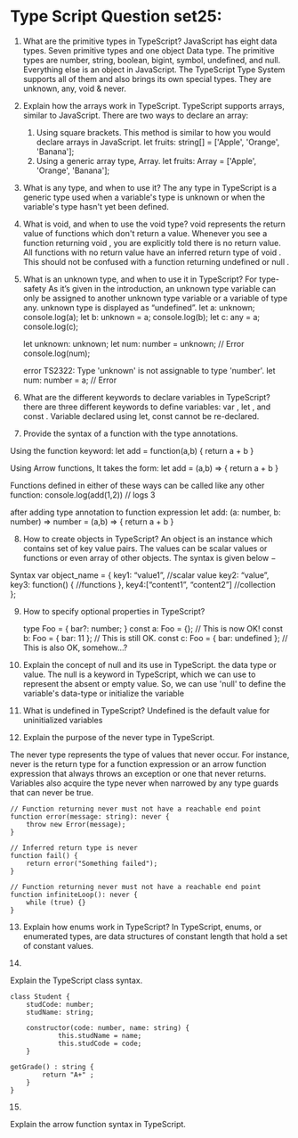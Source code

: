 # Type Script Question set25: 


1. What are the primitive types in TypeScript?
JavaScript has eight data types. Seven primitive types and one object Data type. The primitive types are number, string, boolean, bigint, symbol, undefined, and null. Everything else is an object in JavaScript.
The TypeScript Type System supports all of them and also brings its own special types. They are unknown, any, void & never.  





2. Explain how the arrays work in TypeScript.
TypeScript supports arrays, similar to JavaScript. There are two ways to declare an array:
    1. Using square brackets. This method is similar to how you would declare arrays in JavaScript.
let fruits: string[] = ['Apple', 'Orange', 'Banana'];
    2. Using a generic array type, Array<elementType>.
let fruits: Array<string> = ['Apple', 'Orange', 'Banana'];  




3. What is any type, and when to use it?
The any type in TypeScript is a generic type used when a variable's type is unknown or when the variable's type hasn't yet been defined.  




4. What is void, and when to use the void type?
void represents the return value of functions which don't return a value. Whenever you see a function returning void , you are explicitly told there is no return value. All functions with no return value have an inferred return type of void . This should not be confused with a function returning undefined or null .  





5. What is an unknown type, and when to use it in TypeScript?
For type-safety
As it’s given in the introduction, an unknown type variable can only be assigned to another unknown type variable or a variable of type any. unknown type is displayed as “undefined”.
    let a: unknown;
    console.log(a);
    let b: unknown = a;
    console.log(b);
    let c: any = a;
    console.log(c);

    let unknown: unknown;
    let num: number = unknown; // Error
    console.log(num);

    error TS2322: Type 'unknown' is not assignable to type 'number'.
    let num: number = a; // Error 





6. What are the different keywords to declare variables in TypeScript?
there are three different keywords to define variables: var , let , and const .
	Variable declared using let, const cannot be re-declared. 




7. Provide the syntax of a function with the type annotations.

Using the function keyword:
    let add = function(a,b) { return a + b }


Using Arrow functions, It takes the form:
    let add = (a,b) => { return a + b }


Functions defined in either of these ways can be called like any other function:
    console.log(add(1,2)) // logs 3 

after adding type annotation to function expression
    let add: (a: number, b: number) => number = (a,b) => { return a + b } 




8. How to create objects in TypeScript?
An object is an instance which contains set of key value pairs. The values can be scalar values or functions or even array of other objects. The syntax is given below −

Syntax
    var object_name = { 
        key1: “value1”, //scalar value 
        key2: “value”,  
        key3: function() {
            //functions 
        }, 
        key4:[“content1”, “content2”] //collection  
    }; 





9. How to specify optional properties in TypeScript?

    type Foo = {
        bar?: number;
    }
    const a: Foo = {}; // This is now OK!
    const b: Foo = { bar: 11 }; // This is still OK.
    const c: Foo = { bar: undefined }; // This is also OK, somehow…? 




10. Explain the concept of null and its use in TypeScript.
the data type or value. 
The null is a keyword in TypeScript, which we can use to represent the absent or empty value. 
So, we can use 'null' to define the variable's data-type or initialize the variable 






11. What is undefined in TypeScript?
	Undefined is the default value for uninitialized variables 




12. Explain the purpose of the never type in TypeScript.
	
The never type represents the type of values that never occur. For instance, never is the return type for a function expression or an arrow function expression that always throws an exception or one that never returns. Variables also acquire the type never when narrowed by any type guards that can never be true.

    // Function returning never must not have a reachable end point
    function error(message: string): never {
        throw new Error(message);
    }
    
    // Inferred return type is never
    function fail() {
        return error("Something failed");
    }
    
    // Function returning never must not have a reachable end point
    function infiniteLoop(): never {
        while (true) {}
    } 




13. Explain how enums work in TypeScript?
In TypeScript, enums, or enumerated types, are data structures of constant length that hold a set of constant values. 



14.
Explain the TypeScript class syntax.

    class Student {  
        studCode: number;  
        studName: string;  
    
        constructor(code: number, name: string) {  
                this.studName = name;  
                this.studCode = code;  
        }  
    
    getGrade() : string {  
            return "A+" ;  
        }  
    }  



15.
Explain the arrow function syntax in TypeScript.

